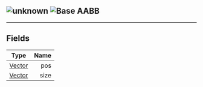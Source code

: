 ## ![unknown](../.gitbook/assets/unknown.png) ![Base](../.gitbook/assets/base.png) AABB


------
## Fields

| Type   | Name |
| ------ | ---: |
| [Vector](https://iaswiki.rawr.dev/readme/vector) | pos |
| [Vector](https://iaswiki.rawr.dev/readme/vector) | size |


